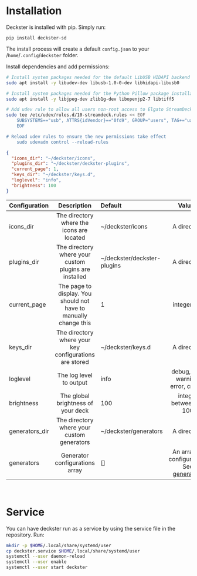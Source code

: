 # Installation

Deckster is installed with pip. Simply run:
```
pip install deckster-sd
```
The install process will create a default `config.json` to your /`home`/`.config`/`deckster` folder.

Install dependencies and add permissions:
```bash
# Install system packages needed for the default LibUSB HIDAPI backend
sudo apt install -y libudev-dev libusb-1.0-0-dev libhidapi-libusb0

# Install system packages needed for the Python Pillow package installation
sudo apt install -y libjpeg-dev zlib1g-dev libopenjp2-7 libtiff5

# Add udev rule to allow all users non-root access to Elgato StreamDeck devices:
sudo tee /etc/udev/rules.d/10-streamdeck.rules << EOF
    SUBSYSTEMS=="usb", ATTRS{idVendor}=="0fd9", GROUP="users", TAG+="uaccess"
    EOF

# Reload udev rules to ensure the new permissions take effect
    sudo udevadm control --reload-rules
```

```json
{
  "icons_dir": "~/deckster/icons",
  "plugins_dir": "~/deckster/deckster-plugins",
  "current_page": 1,
  "keys_dir": "~/deckster/keys.d",
  "loglevel": "info",
  "brightness": 100
}
```

| Configuration | Description | Default | Values |
| :------------ | :---------: | :------ | :----: |
| icons_dir | The directory where the icons are located | ~/deckster/icons | A directory |
| plugins_dir | The directory where your custom plugins are installed | ~/deckster/deckster-plugins | A directory |
| current_page | The page to display. You should not have to manually change this | 1 | integer > 1 |
| keys_dir | The directory where your key configurations are stored | ~/deckster/keys.d | A directory |
| loglevel | The log level to output | info | debug, info, warning, error, critical  |
| brightness | The global brightness of your deck | 100 | integer between 1-100 |
| generators_dir | The directory where your custom generators | ~/deckster/generators | A directory |
| generators | Generator configurations array | [] | An array of configuration. See [generators](generators.md) |

<br/>

# Service
You can have deckster run as a service by using the service file in the repository. Run:
```bash
mkdir -p $HOME/.local/share/systemd/user
cp deckster.service $HOME/.local/share/systemd/user
systemctl --user daemon-reload
systemctl --user enable 
systemctl --user start deckster
```